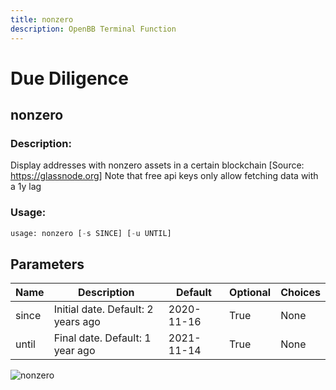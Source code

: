 ```yaml
---
title: nonzero
description: OpenBB Terminal Function
---
```


# Due Diligence

## nonzero

### Description: 

Display addresses with nonzero assets in a certain blockchain [Source: https://glassnode.org] Note that free api keys only allow fetching data with a 1y lag

### Usage: 
```python
usage: nonzero [-s SINCE] [-u UNTIL]
```

## Parameters

| Name | Description | Default | Optional | Choices |
| ---- | ----------- | ------- | -------- | ------- |
| since | Initial date. Default: 2 years ago | 2020-11-16 | True | None |
| until | Final date. Default: 1 year ago | 2021-11-14 | True | None |


![nonzero](https://user-images.githubusercontent.com/46355364/154064344-5b7825c8-9243-47ba-9930-0f5f7e3282a4.png)

